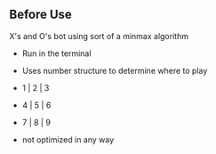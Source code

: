 ## Before Use

X's and O's bot using sort of a minmax algorithm

- Run in the terminal
- Uses number structure to determine where to play

- 1 | 2 | 3
- 4 | 5 | 6
- 7 | 8 | 9

- not optimized in any way
